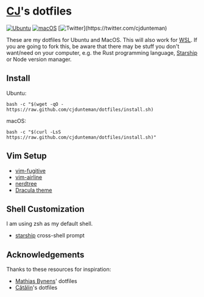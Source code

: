 # [CJ](https://www.github.com/cjdunteman)'s dotfiles

[![Ubuntu](https://github.com/cjdunteman/dotfiles/actions/workflows/ubuntu.yml/badge.svg)](https://github.com/cjdunteman/dotfiles/actions/workflows/ubuntu.yml)
[![macOS](https://github.com/cjdunteman/dotfiles/actions/workflows/macos.yml/badge.svg)](https://github.com/cjdunteman/dotfiles/actions/workflows/macos.yml)
[![Twitter](https://img.shields.io/twitter/url/https/twitter.com/NocoDB.svg?style=social&label=Follow%20Me!)](https://twitter.com/cjdunteman)

These are my dotfiles for Ubuntu and MacOS. This will also work for [WSL](https://docs.microsoft.com/en-us/windows/wsl/). If you are going to fork this, be aware that there may be stuff you don't want/need on your computer, e.g. the Rust programming language, [Starship](https://github.com/starship/starship) or Node version manager.

## Install

Ubuntu:

`bash -c "$(wget -qO - https://raw.github.com/cjdunteman/dotfiles/install.sh)`

macOS:

`bash -c "$(curl -LsS https://raw.github.com/cjdunteman/dotfiles/install.sh)"`

## Vim Setup

- [vim-fugitive](https://github.com/tpope/vim-fugitive)
- [vim-airline](https://github.com/vim-airline/vim-airline)
- [nerdtree](https://github.com/preservim/nerdtree)
- [Dracula theme](https://github.com/dracula/vim)

## Shell Customization

I am using zsh as my default shell.

- [starship](https://github.com/starship/starship) cross-shell prompt

## Acknowledgements

Thanks to these resources for inspiration:

- [Mathias Bynens](https://github.com/mathiasbynens/dotfiles)' dotfiles
- [Cătălin](https://github.com/alrra/dotfiles)'s dotfiles
